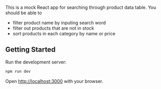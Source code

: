This is a mock React app for searching through product data table. You should be able to
- filter product name by inputing search word
- filter out products that are not in stock
- sort products in each category by name or price

## Getting Started

Run the development server:

```bash
npm run dev
```

Open [http://localhost:3000](http://localhost:3000) with your browser.
